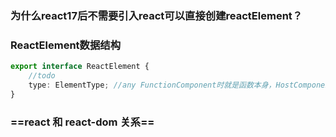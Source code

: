 ### 为什么react17后不需要引入react可以直接创建reactElement？

### ReactElement数据结构

```ts
export interface ReactElement {
    //todo
    type: ElementType; //any FunctionComponent时就是函数本身，HostComponent 时就是‘div’字符串
}
```
### ==react 和 react-dom 关系==

